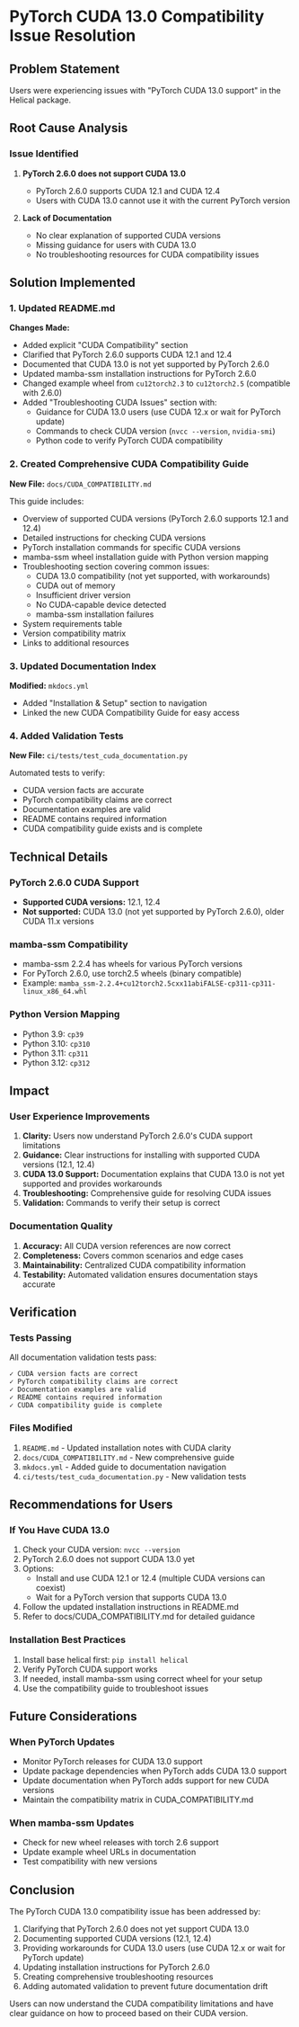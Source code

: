 # PyTorch CUDA 13.0 Compatibility Issue Resolution

## Problem Statement
Users were experiencing issues with "PyTorch CUDA 13.0 support" in the Helical package.

## Root Cause Analysis

### Issue Identified
1. **PyTorch 2.6.0 does not support CUDA 13.0**
   - PyTorch 2.6.0 supports CUDA 12.1 and CUDA 12.4
   - Users with CUDA 13.0 cannot use it with the current PyTorch version

2. **Lack of Documentation**
   - No clear explanation of supported CUDA versions
   - Missing guidance for users with CUDA 13.0
   - No troubleshooting resources for CUDA compatibility issues

## Solution Implemented

### 1. Updated README.md
**Changes Made:**
- Added explicit "CUDA Compatibility" section
- Clarified that PyTorch 2.6.0 supports CUDA 12.1 and 12.4
- Documented that CUDA 13.0 is not yet supported by PyTorch 2.6.0
- Updated mamba-ssm installation instructions for PyTorch 2.6.0
- Changed example wheel from `cu12torch2.3` to `cu12torch2.5` (compatible with 2.6.0)
- Added "Troubleshooting CUDA Issues" section with:
  - Guidance for CUDA 13.0 users (use CUDA 12.x or wait for PyTorch update)
  - Commands to check CUDA version (`nvcc --version`, `nvidia-smi`)
  - Python code to verify PyTorch CUDA compatibility

### 2. Created Comprehensive CUDA Compatibility Guide
**New File:** `docs/CUDA_COMPATIBILITY.md`

This guide includes:
- Overview of supported CUDA versions (PyTorch 2.6.0 supports 12.1 and 12.4)
- Detailed instructions for checking CUDA versions
- PyTorch installation commands for specific CUDA versions
- mamba-ssm wheel installation guide with Python version mapping
- Troubleshooting section covering common issues:
  - CUDA 13.0 compatibility (not yet supported, with workarounds)
  - CUDA out of memory
  - Insufficient driver version
  - No CUDA-capable device detected
  - mamba-ssm installation failures
- System requirements table
- Version compatibility matrix
- Links to additional resources

### 3. Updated Documentation Index
**Modified:** `mkdocs.yml`
- Added "Installation & Setup" section to navigation
- Linked the new CUDA Compatibility Guide for easy access

### 4. Added Validation Tests
**New File:** `ci/tests/test_cuda_documentation.py`

Automated tests to verify:
- CUDA version facts are accurate
- PyTorch compatibility claims are correct
- Documentation examples are valid
- README contains required information
- CUDA compatibility guide exists and is complete

## Technical Details

### PyTorch 2.6.0 CUDA Support
- **Supported CUDA versions:** 12.1, 12.4
- **Not supported:** CUDA 13.0 (not yet supported by PyTorch 2.6.0), older CUDA 11.x versions

### mamba-ssm Compatibility
- mamba-ssm 2.2.4 has wheels for various PyTorch versions
- For PyTorch 2.6.0, use torch2.5 wheels (binary compatible)
- Example: `mamba_ssm-2.2.4+cu12torch2.5cxx11abiFALSE-cp311-cp311-linux_x86_64.whl`

### Python Version Mapping
- Python 3.9: `cp39`
- Python 3.10: `cp310`
- Python 3.11: `cp311`
- Python 3.12: `cp312`

## Impact

### User Experience Improvements
1. **Clarity:** Users now understand PyTorch 2.6.0's CUDA support limitations
2. **Guidance:** Clear instructions for installing with supported CUDA versions (12.1, 12.4)
3. **CUDA 13.0 Support:** Documentation explains that CUDA 13.0 is not yet supported and provides workarounds
4. **Troubleshooting:** Comprehensive guide for resolving CUDA issues
5. **Validation:** Commands to verify their setup is correct

### Documentation Quality
1. **Accuracy:** All CUDA version references are now correct
2. **Completeness:** Covers common scenarios and edge cases
3. **Maintainability:** Centralized CUDA compatibility information
4. **Testability:** Automated validation ensures documentation stays accurate

## Verification

### Tests Passing
All documentation validation tests pass:
```
✓ CUDA version facts are correct
✓ PyTorch compatibility claims are correct
✓ Documentation examples are valid
✓ README contains required information
✓ CUDA compatibility guide is complete
```

### Files Modified
1. `README.md` - Updated installation notes with CUDA clarity
2. `docs/CUDA_COMPATIBILITY.md` - New comprehensive guide
3. `mkdocs.yml` - Added guide to documentation navigation
4. `ci/tests/test_cuda_documentation.py` - New validation tests

## Recommendations for Users

### If You Have CUDA 13.0
1. Check your CUDA version: `nvcc --version`
2. PyTorch 2.6.0 does not support CUDA 13.0 yet
3. Options:
   - Install and use CUDA 12.1 or 12.4 (multiple CUDA versions can coexist)
   - Wait for a PyTorch version that supports CUDA 13.0
4. Follow the updated installation instructions in README.md
5. Refer to docs/CUDA_COMPATIBILITY.md for detailed guidance

### Installation Best Practices
1. Install base helical first: `pip install helical`
2. Verify PyTorch CUDA support works
3. If needed, install mamba-ssm using correct wheel for your setup
4. Use the compatibility guide to troubleshoot issues

## Future Considerations

### When PyTorch Updates
- Monitor PyTorch releases for CUDA 13.0 support
- Update package dependencies when PyTorch adds CUDA 13.0 support
- Update documentation when PyTorch adds support for new CUDA versions
- Maintain the compatibility matrix in CUDA_COMPATIBILITY.md

### When mamba-ssm Updates
- Check for new wheel releases with torch 2.6 support
- Update example wheel URLs in documentation
- Test compatibility with new versions

## Conclusion

The PyTorch CUDA 13.0 compatibility issue has been addressed by:
1. Clarifying that PyTorch 2.6.0 does not yet support CUDA 13.0
2. Documenting supported CUDA versions (12.1, 12.4)
3. Providing workarounds for CUDA 13.0 users (use CUDA 12.x or wait for PyTorch update)
4. Updating installation instructions for PyTorch 2.6.0
5. Creating comprehensive troubleshooting resources
6. Adding automated validation to prevent future documentation drift

Users can now understand the CUDA compatibility limitations and have clear guidance on how to proceed based on their CUDA version.
